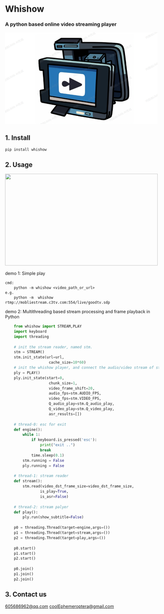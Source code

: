 
# Whishow
### A python based online video streaming player
<img src="img/img1.png" width="500" height="300">

## 1. Install

    pip install whishow

## 2. Usage
<img src="img/img2.gif" width="500" height="300">

demo 1: Simple play

    cmd:
        python -m whishow <video_path_or_url>
    e.g. 
        python -m  whishow rtmp://mobliestream.c3tv.com:554/live/goodtv.sdp

demo 2: Multithreading based stream processing and frame playback in Python
```python
    from whishow import STREAM,PLAY
    import keyboard
    import threading

    # init the stream reader, named stm.
    stm = STREAM()
    stm.init_state(url=url,
                    cache_size=10*60)
    # init the whishow player, and connect the audio/video stream of stm.
    ply = PLAY()
    ply.init_state(start=0,
                    chunk_size=1,
                    video_frame_shift=20,
                    audio_fps=stm.AUDIO_FPS,
                    video_fps=stm.VIDEO_FPS,
                    Q_audio_play=stm.Q_audio_play,
                    Q_video_play=stm.Q_video_play,
                    asr_results=[])

    # thread-0: esc for exit
    def engine():
        while 1:
            if keyboard.is_pressed('esc'):
                print("exit ..")
                break
            time.sleep(0.1)
        stm.running = False
        ply.running = False

    # thread-1: stream reader
    def stream():
        stm.read(video_dst_frame_size=video_dst_frame_size,
                is_play=True,
                is_asr=False)

    # thread-2: stream palyer
    def play():
        ply.run(show_subtitle=False)

    p0 = threading.Thread(target=engine,args=())
    p1 = threading.Thread(target=stream,args=())
    p2 = threading.Thread(target=play,args=())

    p0.start()
    p1.start()
    p2.start()

    p0.join()
    p1.join()
    p2.join()
```


## 3. Contact us
605686962@qq.com
coolEphemeroptera@gmail.com


